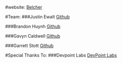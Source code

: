 #website:
[Belcher](belcher.herokuapp.com)

#Team:
###Justin Ewalt
[Github](https://github.com/justinewalt)

###Brandon Huynh
[Github](https://github.com/brandonvhuynh)

###Gavyn Caldwell
[Github](https://github.com/GavMan1995)

###Garrett Stott
[Github](https://github.com/garrettstott)

#Special Thanks To:
###Devpoint Labs
[DevPoint Labs](http://www.devpointlabs.com)